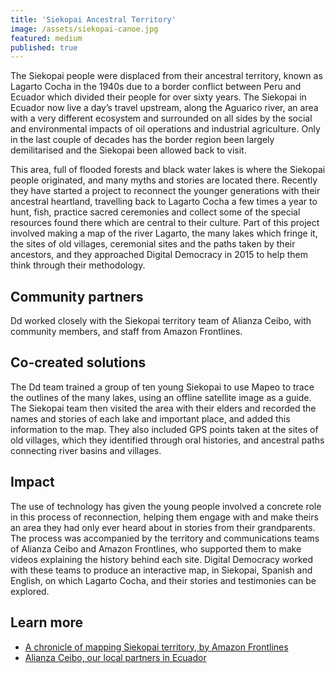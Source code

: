 ```yaml
---
title: 'Siekopai Ancestral Territory'
image: /assets/siekopai-canoe.jpg
featured: medium
published: true
---
```


The Siekopai people were displaced from their ancestral territory, known as Lagarto Cocha in the 1940s due to a border conflict between Peru and Ecuador which divided their people for over sixty years. The Siekopai in Ecuador now live a day’s travel upstream, along the Aguarico river, an area with a very different ecosystem and surrounded on all sides by the social and environmental impacts of oil operations and industrial agriculture. Only in the last couple of decades has the border region been largely demilitarised and the Siekopai been allowed back to visit.  

This area, full of flooded forests and black water lakes is where the Siekopai people originated, and many myths and stories are located there. Recently they have started a project to reconnect the younger generations with their ancestral heartland, travelling back to Lagarto Cocha a few times a year to hunt, fish, practice sacred ceremonies and collect some of the special resources found there which are central to their culture. Part of this project involved making a map of the river Lagarto, the many lakes which fringe it, the sites of old villages, ceremonial sites and the paths taken by their ancestors, and they approached Digital Democracy in 2015 to help them think through their methodology.

## Community partners

Dd worked closely with the Siekopai territory team of
Alianza Ceibo, with community members, and staff
from Amazon Frontlines.

## Co-created solutions

The Dd team trained a group of ten young Siekopai to use Mapeo to trace the outlines of the many lakes, using an offline satellite image as a guide. The Siekopai team then visited the area with their elders and recorded the names and stories of each lake and important place, and added this information to the map. They also included GPS points taken at the sites of old villages, which they identified through oral histories, and ancestral paths connecting river basins and villages.

## Impact

The use of technology has given the young people involved a concrete role in this process of reconnection, helping them engage with and make theirs an area they had only ever heard about in stories from their grandparents. The process was accompanied by the territory and communications teams of Alianza Ceibo and Amazon Frontlines, who supported them to make videos explaining the history behind each site. Digital Democracy worked with these teams to produce an interactive map, in Siekopai, Spanish and English, on which Lagarto Cocha, and their stories and testimonies can be explored. 

## Learn more

- [A chronicle of mapping Siekopai territory, by Amazon Frontlines](https://www.amazonfrontlines.org/chronicles/lagarto-cocha/)
- [Alianza Ceibo, our local partners in Ecuador](http://www.alianzaceibo.org/alianza/siekopai/)
